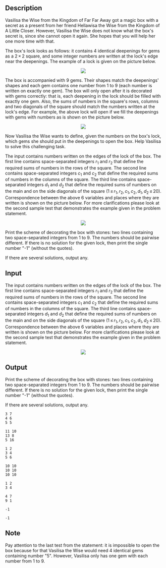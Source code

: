 ## Description

<div><p>Vasilisa the Wise from the Kingdom of Far Far Away got a magic box with a secret as a present from her friend Hellawisa the Wise from the Kingdom of A Little Closer. However, Vasilisa the Wise does not know what the box's secret is, since she cannot open it again. She hopes that you will help her one more time with that.</p><p>The box's lock looks as follows: it contains <span class="tex-span">4</span> identical deepenings for gems as a <span class="tex-span">2 × 2</span> square, and some integer numbers are written at the lock's edge near the deepenings. The example of a lock is given on the picture below.</p><center> <img class="tex-graphics" src="file://yWpsNQ14.png" style="max-width: 100.0%;max-height: 100.0%;"> </center><p>The box is accompanied with <span class="tex-span">9</span> gems. Their shapes match the deepenings' shapes and each gem contains one number from <span class="tex-span">1</span> to <span class="tex-span">9</span> (each number is written on exactly one gem). The box will only open after it is decorated with gems correctly: that is, each deepening in the lock should be filled with exactly one gem. Also, the sums of numbers in the square's rows, columns and two diagonals of the square should match the numbers written at the lock's edge. For example, the above lock will open if we fill the deepenings with gems with numbers as is shown on the picture below.</p><center> <img class="tex-graphics" src="file://UYPzI0KQ.png" style="max-width: 100.0%;max-height: 100.0%;"> </center><p>Now Vasilisa the Wise wants to define, given the numbers on the box's lock, which gems she should put in the deepenings to open the box. Help Vasilisa to solve this challenging task.</p></div><div class="input-specification"><p>The input contains numbers written on the edges of the lock of the box. The first line contains space-separated integers <span class="tex-span"><i>r</i><sub class="lower-index">1</sub></span> and <span class="tex-span"><i>r</i><sub class="lower-index">2</sub></span> that define the required sums of numbers in the rows of the square. The second line contains space-separated integers <span class="tex-span"><i>c</i><sub class="lower-index">1</sub></span> and <span class="tex-span"><i>c</i><sub class="lower-index">2</sub></span> that define the required sums of numbers in the columns of the square. The third line contains space-separated integers <span class="tex-span"><i>d</i><sub class="lower-index">1</sub></span> and <span class="tex-span"><i>d</i><sub class="lower-index">2</sub></span> that define the required sums of numbers on the main and on the side diagonals of the square (<span class="tex-span">1 ≤ <i>r</i><sub class="lower-index">1</sub>, <i>r</i><sub class="lower-index">2</sub>, <i>c</i><sub class="lower-index">1</sub>, <i>c</i><sub class="lower-index">2</sub>, <i>d</i><sub class="lower-index">1</sub>, <i>d</i><sub class="lower-index">2</sub> ≤ 20</span>). Correspondence between the above 6 variables and places where they are written is shown on the picture below. For more clarifications please look at the second sample test that demonstrates the example given in the problem statement.</p><center> <img class="tex-graphics" src="file://eLp66Onu.png" style="max-width: 100.0%;max-height: 100.0%;"> </center></div><div class="output-specification"><p>Print the scheme of decorating the box with stones: two lines containing two space-separated integers from <span class="tex-span">1</span> to <span class="tex-span">9</span>. The numbers should be pairwise different. If there is no solution for the given lock, then print the single number "<span class="tex-font-style-tt">-1</span>" (without the quotes).</p><p>If there are several solutions, output any.</p></div>

## Input

<p>The input contains numbers written on the edges of the lock of the box. The first line contains space-separated integers <span class="tex-span"><i>r</i><sub class="lower-index">1</sub></span> and <span class="tex-span"><i>r</i><sub class="lower-index">2</sub></span> that define the required sums of numbers in the rows of the square. The second line contains space-separated integers <span class="tex-span"><i>c</i><sub class="lower-index">1</sub></span> and <span class="tex-span"><i>c</i><sub class="lower-index">2</sub></span> that define the required sums of numbers in the columns of the square. The third line contains space-separated integers <span class="tex-span"><i>d</i><sub class="lower-index">1</sub></span> and <span class="tex-span"><i>d</i><sub class="lower-index">2</sub></span> that define the required sums of numbers on the main and on the side diagonals of the square (<span class="tex-span">1 ≤ <i>r</i><sub class="lower-index">1</sub>, <i>r</i><sub class="lower-index">2</sub>, <i>c</i><sub class="lower-index">1</sub>, <i>c</i><sub class="lower-index">2</sub>, <i>d</i><sub class="lower-index">1</sub>, <i>d</i><sub class="lower-index">2</sub> ≤ 20</span>). Correspondence between the above 6 variables and places where they are written is shown on the picture below. For more clarifications please look at the second sample test that demonstrates the example given in the problem statement.</p><center> <img class="tex-graphics" src="file://eLp66Onu.png" style="max-width: 100.0%;max-height: 100.0%;"> </center>

## Output

<p>Print the scheme of decorating the box with stones: two lines containing two space-separated integers from <span class="tex-span">1</span> to <span class="tex-span">9</span>. The numbers should be pairwise different. If there is no solution for the given lock, then print the single number "<span class="tex-font-style-tt">-1</span>" (without the quotes).</p><p>If there are several solutions, output any.</p>





```input1
3 7
4 6
5 5

```




```input2
11 10
13 8
5 16

```




```input3
1 2
3 4
5 6

```




```input4
10 10
10 10
10 10

```




```output1
1 2
3 4

```




```output2
4 7
9 1

```




```output3
-1

```




```output4
-1

```



## Note

<p>Pay attention to the last test from the statement: it is impossible to open the box because for that Vasilisa the Wise would need 4 identical gems containing number "5". However, Vasilisa only has one gem with each number from <span class="tex-span">1</span> to <span class="tex-span">9</span>.</p>
